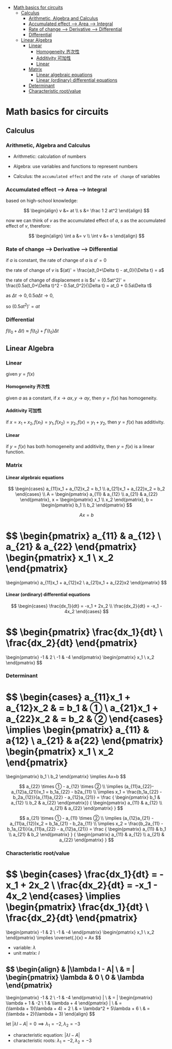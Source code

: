 - [Math basics for circuits](#math-basics-for-circuits)
  - [Calculus](#calculus)
    - [Arithmetic, Algebra and Calculus](#arithmetic-algebra-and-calculus)
    - [Accumulated effect --\> Area --\> Integral](#accumulated-effect----area----integral)
    - [Rate of change --\> Derivative --\> Differential](#rate-of-change----derivative----differential)
    - [Differential](#differential)
  - [Linear Algebra](#linear-algebra)
    - [Linear](#linear)
      - [Homogeneity 齐次性](#homogeneity-齐次性)
      - [Additivity 可加性](#additivity-可加性)
      - [Linear](#linear-1)
    - [Matrix](#matrix)
      - [Linear algebraic equations](#linear-algebraic-equations)
      - [Linear (ordinary) differential equations](#linear-ordinary-differential-equations)
    - [Determinant](#determinant)
    - [Characteristic root/value](#characteristic-rootvalue)


# Math basics for circuits

## Calculus

### Arithmetic, Algebra and Calculus

- Arithmetic: calculation of numbers

- Algebra: use variables and functions to represent numbers

- Calculus: the `accumulated effect` and the `rate of change` of variables

### Accumulated effect --> Area --> Integral

based on high-school knowledge:

$$
\begin{align}
v &= at \\
s &= \frac 1 2 at^2
\end{align}
$$

now we can think of $v$ as the accumulated effect of $a$, $s$ as the accumulated effect of $v$, therefore:

$$
\begin{align}
\int a &= v \\
\int v &= s
\end{align}
$$

### Rate of change --> Derivative --> Differential

if $a$ is constant, the rate of change of $a$ is $a'=0$

the rate of change of $v$ is $(at)' = \frac{a(t_0+\Delta t) - at_0}{\Delta t} = a$

the rate of change of displacement $s$ is $s' = (0.5at^2)' = \frac{0.5a(t_0+\Delta t)^2 - 0.5at_0^2}{\Delta t} = at_0 + 0.5a\Delta t$

as $\Delta t \rightarrow 0, 0.5a\Delta t \rightarrow 0$,

so $(0.5at^2)'=at$


### Differential

$f(t_0+\Delta t) \approx f(t_0) + f'(t_0)\Delta t$


## Linear Algebra

### Linear

given $y=f(x)$

#### Homogeneity 齐次性

given $a$ as a constant, if $x\rightarrow ax, y\rightarrow ay$, then $y=f(x)$ has homogeneity.

#### Additivity 可加性

if $x=x_1+x_2, f(x_1)=y_1, f(x_2)=y_2, f(x) = y_1+y_2$, then $y=f(x)$ has additivity.

#### Linear

if $y=f(x)$ has both homogeneity and additivity, then $y=f(x)$ is a linear function.

### Matrix

#### Linear algebraic equations

$$
\begin{cases}
a_{11}x_1 + a_{12}x_2 = b_1 \\
a_{21}x_1 + a_{22}x_2 = b_2
\end{cases} \\
A = 
\begin{pmatrix}
a_{11} & a_{12} \\
a_{21} & a_{22}
\end{pmatrix},
x = 
\begin{pmatrix}
x_1 \\
x_2
\end{pmatrix},
b = 
\begin{pmatrix}
b_1 \\
b_2
\end{pmatrix}
$$

$$
Ax = b
$$

$$
\begin{pmatrix}
a_{11} & a_{12} \\
a_{21} & a_{22}
\end{pmatrix}
\begin{pmatrix}
x_1 \\
x_2
\end{pmatrix}
=
\begin{pmatrix}
a_{11}x_1 + a_{12}x2 \\
a_{21}x_1 + a_{22}x2
\end{pmatrix}
$$

#### Linear (ordinary) differential equations

$$
\begin{cases}
\frac{dx_1}{dt} = -x_1 + 2x_2 \\
\frac{dx_2}{dt} = -x_1 - 4x_2
\end{cases}
$$

$$
\begin{pmatrix}
\frac{dx_1}{dt} \\
\frac{dx_2}{dt}
\end{pmatrix}
=
\begin{pmatrix}
-1 & 2 \\
-1 & -4
\end{pmatrix}
\begin{pmatrix}
x_1 \\
x_2
\end{pmatrix}
$$

### Determinant

$$
\begin{cases}
a_{11}x_1 + a_{12}x_2 & = b_1 & ① \\
a_{21}x_1 + a_{22}x_2 & = b_2 & ②
\end{cases}
\implies
\begin{pmatrix}
a_{11} & a{12} \\
a_{21} & a{22}
\end{pmatrix}
\begin{pmatrix}
x_1 \\
x_2
\end{pmatrix}
=
\begin{pmatrix}
b_1 \\
b_2
\end{pmatrix}
\implies
Ax=b
$$

$$
a_{22} \times ① - a_{12} \times ② \\
\implies (a_{11}a_{22}-a_{12}a_{21})x_1 = b_1a_{22} - b2a_{11} \\
\implies x_1 = \frac{b_1a_{22} - b_2a_{12}}{a_{11}a_{22} - a_{12}a_{21}} =
\frac
{
\begin{pmatrix}
b_1 & a_{12} \\
b_2 & a_{22}
\end{pmatrix}}
{
\begin{pmatrix}
a_{11} & a_{12} \\
a_{21} & a_{22}
\end{pmatrix}
}
$$

$$
a_{21} \times ① - a_{11} \times ② \\
\implies (a_{12}a_{21} - a_{11}a_{12})x_2 = b_1a_{21} - b_2a_{11} \\
\implies x_2 = \frac{b_2a_{11} - b_1a_{21}}{a_{11}a_{22} - a_{12}a_{21}} = 
\frac
{
\begin{pmatrix}
a_{11} & b_1 \\
a_{21} & b_2
\end{pmatrix}
}
{
\begin{pmatrix}
a_{11} & a_{12} \\
a_{21} & a_{22}
\end{pmatrix}
}
$$

### Characteristic root/value

$$
\begin{cases}
\frac{dx_1}{dt} = -x_1 + 2x_2 \\
\frac{dx_2}{dt} = -x_1 - 4x_2
\end{cases}
\implies
\begin{pmatrix}
\frac{dx_1}{dt} \\
\frac{dx_2}{dt}
\end{pmatrix}
=
\begin{pmatrix}
-1 & 2 \\
-1 & -4
\end{pmatrix}
\begin{pmatrix}
x_1 \\
x_2
\end{pmatrix}
\implies
\overset{.}{x} = Ax
$$

- variable: $\lambda$
- unit matrix: $I$

$$
\begin{align}
& |\lambda I - A| \\
& = |
\begin{pmatrix}
\lambda & 0 \\
0 & \lambda
\end{pmatrix}
-
\begin{pmatrix}
-1 & 2 \\
-1 & -4
\end{pmatrix}
| \\
& =
|
\begin{pmatrix}
\lambda + 1 & -2 \\
1 & \lambda + 4
\end{pmatrix}
| \\
& =  
(\lambda + 1)(\lambda + 4) + 2 \\
& = \lambda^2 + 5\lambda + 6 \\
& = (\lambda + 2)(\lambda + 3)
\end{align}
$$

let $|\lambda I - A|=0 \implies \lambda_1 = -2, \lambda_2 = -3$

- characteristic equation: $|\lambda I - A|$
- characteristic roots: $\lambda_1 = -2, \lambda_2 = -3$
